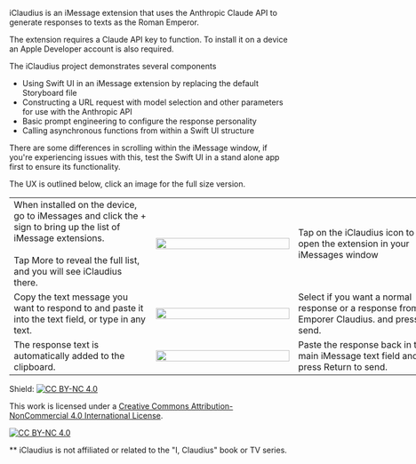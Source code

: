 iClaudius is an iMessage extension that uses the Anthropic Claude API to generate responses to texts as the Roman Emperor. 

The extension requires a Claude API key to function. To install it on a device an Apple Developer account is also required.

The iClaudius project demonstrates several components

* Using Swift UI in an iMessage extension by replacing the default Storyboard file
* Constructing a URL request with model selection and other parameters for use with the Anthropic API
* Basic prompt engineering to configure the response personality
* Calling asynchronous functions from within a Swift UI structure

There are some differences in scrolling within the iMessage window, if you're experiencing issues with this, test the Swift UI in a stand alone app first to ensure its functionality.

The UX is outlined below, click an image for the full size version.

<table style="width:1024px">
    <tr>
        <td style="width:25%">When installed on the device, go to iMessages and click the + sign to bring up the list of iMessage extensions.<br><br> Tap More to reveal the full list, and you will see iClaudius there.</td>
        <td style="width:25%"><img src="https://uplink.to/home/images/github/iClaudius_0.PNG" style="width:100%"></td>
        <td style="width:25%">Tap on the iClaudius icon to open the extension in your iMessages window</td>
        <td style="width:25%"><img src="https://uplink.to/home/images/github/iClaudius_1.PNG" style="width:100%"></td>
    </tr>
    <tr>
        <td style="width:25%">Copy the text message you want to respond to and paste it into the text field, or type in any text.</td>
        <td style="width:25%"><img src="https://uplink.to/home/images/github/iClaudius_2.PNG" style="width:100%"></td>
        <td style="width:25%">Select if you want a normal response or a response from Emporer Claudius. and press send.</td>
        <td style="width:25%"><img src="https://uplink.to/home/images/github/iClaudius_3.PNG" style="width:100%"></td>
    </tr>
    <tr>
        <td style="width:25%">The response text is automatically added to the clipboard.</td>
        <td style="width:25%"><img src="https://uplink.to/home/images/github/iClaudius_4.PNG" style="width:100%"></td>
        <td style="width:25%">Paste the response back in the main iMessage text field and press  Return to send.</td>
        <td style="width:25%"><img src="https://uplink.to/home/images/github/iClaudius_6.PNG" style="width:100%"></td>
    </tr>
</table>


Shield: [![CC BY-NC 4.0][cc-by-nc-shield]][cc-by-nc]

This work is licensed under a
[Creative Commons Attribution-NonCommercial 4.0 International License][cc-by-nc].

[![CC BY-NC 4.0][cc-by-nc-image]][cc-by-nc]

[cc-by-nc]: https://creativecommons.org/licenses/by-nc/4.0/
[cc-by-nc-image]: https://licensebuttons.net/l/by-nc/4.0/88x31.png
[cc-by-nc-shield]: https://img.shields.io/badge/License-CC%20BY--NC%204.0-lightgrey.svg

** iClaudius is not affiliated or related to the "I, Claudius" book or TV series.

